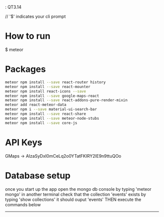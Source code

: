 : QT3.14

// '$' indicates your cli prompt

How to run
==========
$ meteor

Packages
========
``` sh
meteor npm install --save react-router history
meteor npm install --save react-mounter
meteor npm install react-icons --save
meteor npm install --save google-maps-react
meteor npm install --save react-addons-pure-render-mixin
meteor add react-meteor-data
meteor npm i --save material-ui-search-bar
meteor npm install --save react-share
meteor npm install --save meteor-node-stubs
meteor npm install --save core-js
```

API Keys
=========
GMaps -> AIzaSyDxI0mCeLq2o0YTatFKIRY2IE9n9ttuQOo

# Database setup

once you start up the app
open the mongo db console by typing 'meteor mongo' in another terminal
check that the collection 'events' exists by typing 'show collections'
it should ouput 'events'
THEN execute the commands below

---
